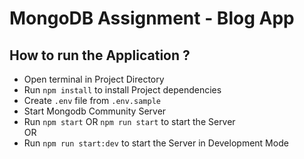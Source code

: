 # MongoDB Assignment - Blog App

## How to run the Application ?

- Open terminal in Project Directory
- Run `npm install` to install Project dependencies
- Create `.env` file from `.env.sample`
- Start Mongodb Community Server
- Run `npm start` OR `npm run start` to start the Server    
OR
- Run `npm run start:dev` to start the Server in Development Mode